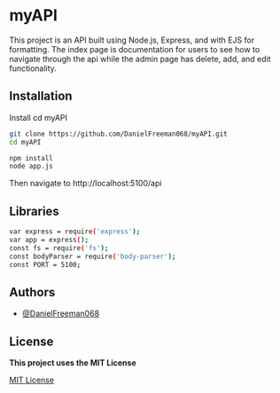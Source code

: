 # myAPI

This project is an API built using Node.js, Express, and with EJS for formatting. The index page is documentation for users to see how to navigate through the api while the admin page has delete, add, and edit functionality.

## Installation

Install cd myAPI

```bash
git clone https://github.com/DanielFreeman068/myAPI.git
cd myAPI

npm install
node app.js
```
Then navigate to http://localhost:5100/api

## Libraries
```bash
var express = require('express');
var app = express();
const fs = require('fs');
const bodyParser = require('body-parser');
const PORT = 5100;
```

## Authors
- [@DanielFreeman068](https://github.com/DanielFreeman068)

## License

**This project uses the MIT License**

[MIT License](https://choosealicense.com/licenses/mit/)
